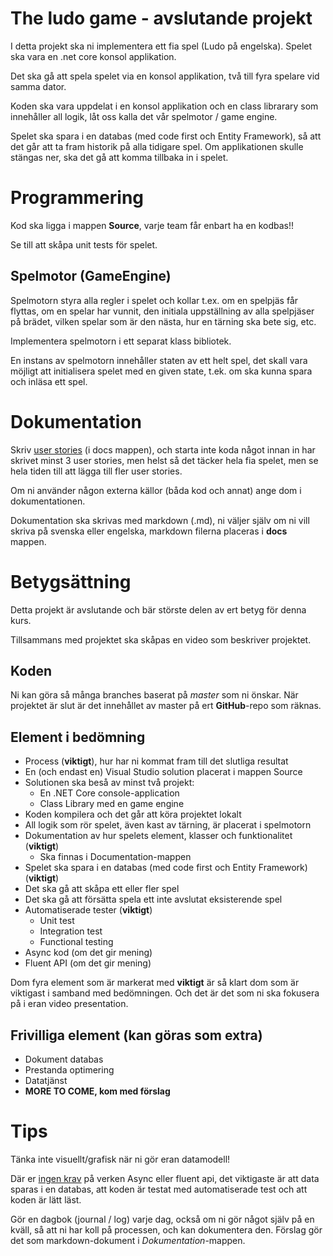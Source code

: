 # The ludo game - avslutande projekt

I detta projekt ska ni implementera ett fia spel (Ludo på engelska). Spelet ska vara en .net core konsol applikation.

Det ska gå att spela spelet via en konsol applikation, två till fyra spelare vid samma dator.

Koden ska vara uppdelat i en konsol applikation och en class librarary som innehåller all logik, låt oss kalla det vår spelmotor / game engine.

Spelet ska spara i en databas (med code first och Entity Framework), så att det går att ta fram historik på alla tidigare spel. Om applikationen skulle stängas ner, ska det gå att komma tillbaka in i spelet.

# Programmering

Kod ska ligga i mappen **Source**, varje team får enbart ha en kodbas!!

Se till att skåpa unit tests för spelet.

## Spelmotor (GameEngine)

Spelmotorn styra alla regler i spelet och kollar t.ex. om en spelpjäs får flyttas, om en spelar har vunnit, den initiala uppställning av alla spelpjäser på brädet, vilken spelar som är den nästa, hur en tärning ska bete sig, etc.

Implementera spelmotorn i ett separat klass bibliotek.

En instans av spelmotorn innehåller staten av ett helt spel, det skall vara möjligt att initialisera spelet med en given state, t.ek. om ska kunna spara och inläsa ett spel.

# Dokumentation

Skriv [user stories](https://www.mountaingoatsoftware.com/agile/user-stories) (i docs mappen), och starta inte koda något innan in har skrivet minst 3 user stories, men helst så det täcker hela fia spelet, men se hela tiden till att lägga till fler user stories.

Om ni använder någon externa källor (båda kod och annat) ange dom i dokumentationen.

Dokumentation ska skrivas med markdown (.md), ni väljer själv om ni vill skriva på svenska eller engelska, markdown filerna placeras i **docs** mappen.

# Betygsättning
Detta projekt är avslutande och bär störste delen av ert betyg för denna kurs.

Tillsammans med projektet ska skåpas en video som beskriver projektet.

## Koden
Ni kan göra så många branches baserat på *master* som ni önskar. När projektet är slut är det innehållet av master på ert **GitHub**-repo som räknas.

## Element i bedömning

* Process (**viktigt**), hur har ni kommat fram till det slutliga resultat
* En (och endast en) Visual Studio solution placerat i mappen Source
* Solutionen ska beså av minst två projekt:
  * En .NET Core console-application
  * Class Library med en game engine
* Koden kompilera och det går att köra projektet lokalt
* All logik som rör spelet, även kast av tärning, är placerat i spelmotorn
* Dokumentation av hur spelets element, klasser och funktionalitet (**viktigt**)
  * Ska finnas i Documentation-mappen
* Spelet ska spara i en databas (med code first och Entity Framework) (**viktigt**)
* Det ska gå att skåpa ett eller fler spel
* Det ska gå att försätta spela ett inte avslutat eksisterende spel
* Automatiserade tester (**viktigt**)
  * Unit test
  * Integration test
  * Functional testing
* Async kod (om det gir mening)
* Fluent API (om det gir mening)

Dom fyra element som är markerat med **viktigt** är så klart dom som är viktigast i samband med bedömningen. Och det är det som ni ska fokusera på i eran video presentation.

## Frivilliga element (kan göras som extra)

* Dokument databas
* Prestanda optimering
* Datatjänst
* **MORE TO COME, kom med förslag**

# Tips

Tänka inte visuellt/grafisk när ni gör eran datamodell!

Där er <u>ingen krav</u> på verken Async eller fluent api, det viktigaste är att data sparas i en databas, att koden är testat med automatiserade test och att koden är lätt läst.

Gör en dagbok (journal / log) varje dag, också om ni gör något själv på en kväll, så att ni har koll på processen, och kan dokumentera den. Förslag gör det som markdown-dokument i *Dokumentation*-mappen.